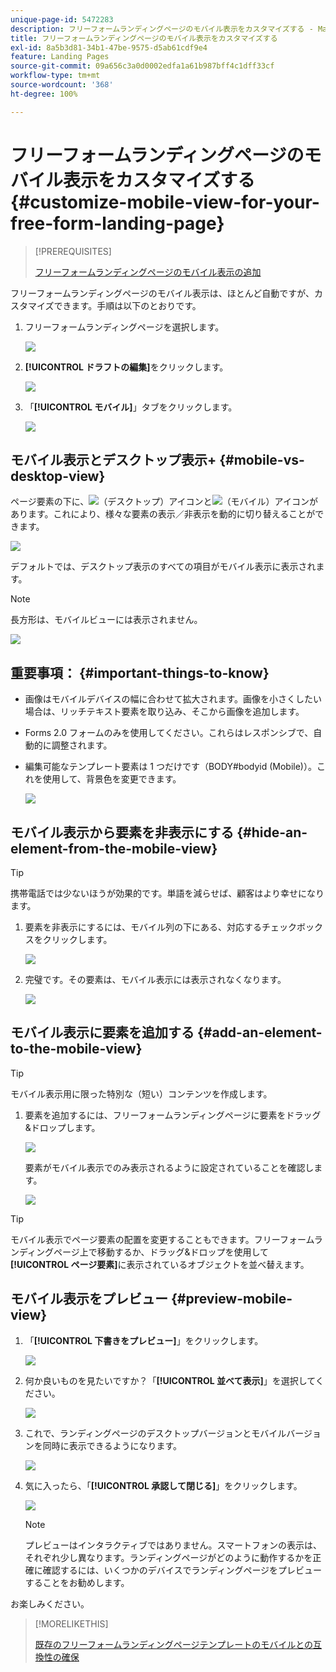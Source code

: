 ```yaml
---
unique-page-id: 5472283
description: フリーフォームランディングページのモバイル表示をカスタマイズする - Marketo ドキュメント - 製品ドキュメント
title: フリーフォームランディングページのモバイル表示をカスタマイズする
exl-id: 8a5b3d81-34b1-47be-9575-d5ab61cdf9e4
feature: Landing Pages
source-git-commit: 09a656c3a0d0002edfa1a61b987bff4c1dff33cf
workflow-type: tm+mt
source-wordcount: '368'
ht-degree: 100%

---
```


# フリーフォームランディングページのモバイル表示をカスタマイズする {#customize-mobile-view-for-your-free-form-landing-page}

>[!PREREQUISITES]
>
>[フリーフォームランディングページのモバイル表示の追加](/help/marketo/product-docs/demand-generation/landing-pages/free-form-landing-pages/add-a-mobile-view-for-your-free-form-landing-page.md)

フリーフォームランディングページのモバイル表示は、ほとんど自動ですが、カスタマイズできます。手順は以下のとおりです。

1. フリーフォームランディングページを選択します。

   ![](assets/selectlandingapge.jpg)

1. **[!UICONTROL ドラフトの編集]**&#x200B;をクリックします。

   ![](assets/image2015-1-22-18-3a33-3a12.png)

1. 「**[!UICONTROL モバイル]**」タブをクリックします。

   ![](assets/image2015-1-22-18-3a31-3a40.png)

## モバイル表示とデスクトップ表示+ {#mobile-vs-desktop-view}

ページ要素の下に、![](assets/image2015-1-22-18-3a39-3a53.png)（デスクトップ）アイコンと![](assets/image2015-1-22-18-3a40-3a31.png)（モバイル）アイコンがあります。これにより、様々な要素の表示／非表示を動的に切り替えることができます。

![](assets/image2015-5-21-15-3a9-3a34.png)

デフォルトでは、デスクトップ表示のすべての項目がモバイル表示に表示されます。

>[!NOTE]
>
>長方形は、モバイルビューには表示されません。

![](assets/image2015-5-21-15-3a12-3a2.png)

## 重要事項： {#important-things-to-know}

* 画像はモバイルデバイスの幅に合わせて拡大されます。画像を小さくしたい場合は、リッチテキスト要素を取り込み、そこから画像を追加します。
* Forms 2.0 フォームのみを使用してください。これらはレスポンシブで、自動的に調整されます。
* 編集可能なテンプレート要素は 1 つだけです（BODY#bodyid (Mobile)）。これを使用して、背景色を変更できます。

  ![](assets/image2015-5-21-15-3a15-3a47.png)

## モバイル表示から要素を非表示にする {#hide-an-element-from-the-mobile-view}

>[!TIP]
>
>携帯電話では少ないほうが効果的です。単語を減らせば、顧客はより幸せになります。

1. 要素を非表示にするには、モバイル列の下にある、対応するチェックボックスをクリックします。

   ![](assets/image2015-5-21-15-3a28-3a17.png)

1. 完璧です。その要素は、モバイル表示には表示されなくなります。

   ![](assets/image2015-5-21-15-3a30-3a17.png)

## モバイル表示に要素を追加する {#add-an-element-to-the-mobile-view}

>[!TIP]
>
>モバイル表示用に限った特別な（短い）コンテンツを作成します。

1. 要素を追加するには、フリーフォームランディングページに要素をドラッグ&amp;ドロップします。

   ![](assets/image2015-5-21-15-3a32-3a22.png)

   要素がモバイル表示でのみ表示されるように設定されていることを確認します。

   ![](assets/image2015-5-21-15-3a35-3a29.png)

>[!TIP]
>
>モバイル表示でページ要素の配置を変更することもできます。フリーフォームランディングページ上で移動するか、ドラッグ&amp;ドロップを使用して&#x200B;**[!UICONTROL ページ要素]**&#x200B;に表示されているオブジェクトを並べ替えます。

## モバイル表示をプレビュー {#preview-mobile-view}

1. 「**[!UICONTROL 下書きをプレビュー]**」をクリックします。

   ![](assets/image2015-5-21-15-3a36-3a35.png)

1. 何か良いものを見たいですか？「**[!UICONTROL 並べて表示]**」を選択してください。

   ![](assets/image2015-1-22-20-3a2-3a15.png)

1. これで、ランディングページのデスクトップバージョンとモバイルバージョンを同時に表示できるようになります。

   ![](assets/image2015-1-22-20-3a3-3a22.png)

1. 気に入ったら、「**[!UICONTROL 承認して閉じる]**」をクリックします。

   ![](assets/image2015-1-22-20-3a5-3a36.png)

   >[!NOTE]
   >
   >プレビューはインタラクティブではありません。スマートフォンの表示は、それぞれ少し異なります。ランディングページがどのように動作するかを正確に確認するには、いくつかのデバイスでランディングページをプレビューすることをお勧めします。

お楽しみください。

>[!MORELIKETHIS]
>
>[既存のフリーフォームランディングページテンプレートのモバイルとの互換性の確保](/help/marketo/product-docs/demand-generation/landing-pages/landing-page-templates/make-an-existing-free-form-landing-page-template-mobile-compatible.md)
